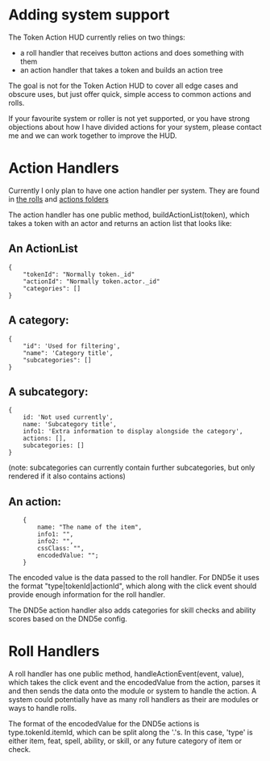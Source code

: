 # Adding system support

The Token Action HUD currently relies on two things:
* a roll handler that receives button actions and does something with them
* an action handler that takes a token and builds an action tree

The goal is not for the Token Action HUD to cover all edge cases and obscure uses, but just offer quick, simple access to common actions and rolls.

If your favourite system or roller is not yet supported, or you have strong objections about how I have divided actions for your system, please contact me and we can work together to improve the HUD.

# Action Handlers
Currently I only plan to have one action handler per system. They are found in [the rolls](scripts/rolls/) and [actions folders](scripts/actions/)

The action handler has one public method, buildActionList(token), which takes a token with an actor and returns an action list that looks like:

## An ActionList
```
{
    "tokenId": "Normally token._id"
    "actionId": "Normally token.actor._id"
    "categories": []
}
```

## A category:
```
{
    "id": 'Used for filtering',
    "name": 'Category title',
    "subcategories": []
}
```

## A subcategory:
```
{
    id: 'Not used currently',
    name: 'Subcategory title',
    info1: 'Extra information to display alongside the category',
    actions: [],
    subcategories: []
}
```

(note: subcategories can currently contain further subcategories, but only rendered if it also contains actions)

## An action:
```
    {
        name: "The name of the item",
        info1: "",
        info2: "",
        cssClass: "",
        encodedValue: "";
    }
```

The encoded value is the data passed to the roll handler. For DND5e it uses the format "type|tokenId|actionId", which along with the click event should provide enough information for the roll handler. 

The DND5e action handler also adds categories for skill checks and ability scores based on the DND5e config.

# Roll Handlers
A roll handler has one public method, handleActionEvent(event, value), which takes the click event and the encodedValue from the action, parses it and then sends the data onto the module or system to handle the action. A system could potentially have as many roll handlers as their are modules or ways to handle rolls.

The format of the encodedValue for the DND5e actions is type.tokenId.itemId, which can be split along the '.'s. In this case, 'type' is either item, feat, spell, ability, or skill, or any future category of item or check.